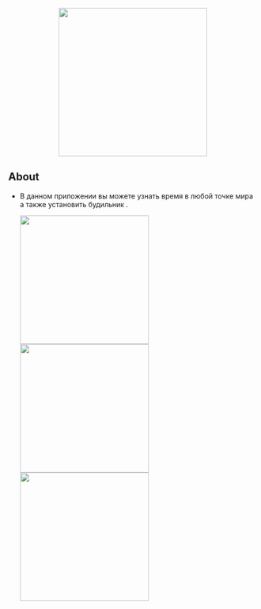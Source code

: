 <p align="center">
      <img src="https://i.ibb.co/k02R8fq/Screenshot-20231018-021435.png" width="300">
</p>



## About
  
* В данном приложении вы можете узнать время в любой точке мира а также установить будильник .
 
    <img src="https://i.ibb.co/k02R8fq/Screenshot-20231018-021435.png" width="260">
    <img src="https://i.ibb.co/W2Lxrjx/Screenshot-20231018-021440.png" width="260">
    <img src="https://i.ibb.co/tmZh8j4/Screenshot-20231018-021521.png" width="260">





